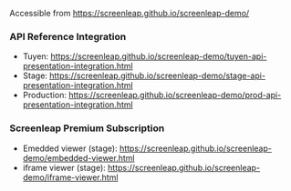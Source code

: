 
Accessible from https://screenleap.github.io/screenleap-demo/

### API Reference Integration
* Tuyen: https://screenleap.github.io/screenleap-demo/tuyen-api-presentation-integration.html
* Stage: https://screenleap.github.io/screenleap-demo/stage-api-presentation-integration.html
* Production: https://screenleap.github.io/screenleap-demo/prod-api-presentation-integration.html

### Screenleap Premium Subscription
* Emedded viewer (stage): https://screenleap.github.io/screenleap-demo/embedded-viewer.html
* iframe viewer (stage): https://screenleap.github.io/screenleap-demo/iframe-viewer.html
